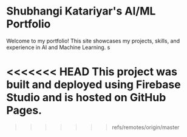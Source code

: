 # Shubhangi Katariyar's AI/ML Portfolio

Welcome to my portfolio! This site showcases my projects, skills, and experience in AI and Machine Learning. s

<<<<<<< HEAD
This project was built and deployed using Firebase Studio and is hosted on GitHub Pages.
=======
>>>>>>> refs/remotes/origin/master
